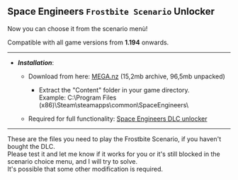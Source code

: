 ## Space Engineers `Frostbite Scenario` Unlocker
Now you can choose it from the scenario menù!  

Compatible with all game versions from **1.194** onwards.

---

- ***Installation***:

  - Download from here: [MEGA.nz](https://mega.nz/file/3YpzVAgS#mdrQ2Y8Hrh24-sT_ytH38km8kekBj7PByU36CZKIrSw) (15,2mb archive, 96,5mb unpacked)  

    - Extract the "Content" folder in your game directory.  
Example: C:\Program Files (x86)\Steam\steamapps\common\SpaceEngineers\

  - Required for full functionality: [Space Engineers DLC unlocker](https://github.com/Lamer87/Space_Engineers_DLC_unlocker)

---

These are the files you need to play the Frostbite Scenario, if you haven't bought the DLC.  
Please test it and let me know if it works for you or it's still blocked in the scenario choice menu, and I will try to solve.  
It's possible that some other modification is required.
